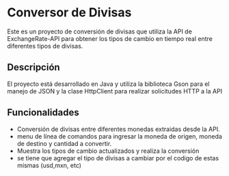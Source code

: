 # Conversor de Divisas

Este es un proyecto de conversión de divisas que utiliza la API de ExchangeRate-API para obtener los tipos de cambio en tiempo real entre diferentes tipos de divisas.

## Descripción

El proyecto está desarrollado en Java y utiliza la biblioteca Gson para el manejo de JSON y la clase HttpClient para realizar solicitudes HTTP a la API 

## Funcionalidades

- Conversión de divisas entre diferentes monedas extraidas desde  la API.
- menu de línea de comandos para ingresar la moneda de origen, moneda de destino y cantidad a convertir.
- Muestra los tipos de cambio actualizados y realiza la conversión
- se tiene que agregar el tipo de divisas a cambiar por el codigo de estas mismas (usd,mxn, etc)
